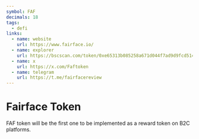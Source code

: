 ```yaml
---
symbol: FAF
decimals: 18
tags:
  - defi
links:
  - name: website
    url: https://www.fairface.io/
  - name: explorer
    url: https://bscscan.com/token/0xe65313b085258a671d044f7ad9d9fcd514c5d9e9
  - name: x
    url: https://x.com/Faftoken
  - name: telegram
    url: https://t.me/fairfacereview
---
```


# Fairface Token

FAF token will be the first one to be implemented as a reward token on B2C platforms.

